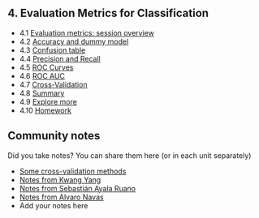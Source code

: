 ## 4. Evaluation Metrics for Classification

- 4.1 [Evaluation metrics: session overview](01-overview.md)
- 4.2 [Accuracy and dummy model](02-accuracy.md)
- 4.3 [Confusion table](03-confusion-table.md)
- 4.4 [Precision and Recall](04-precision-recall.md)
- 4.5 [ROC Curves](05-roc.md)
- 4.6 [ROC AUC](06-auc.md)
- 4.7 [Cross-Validation](07-cross-validation.md)
- 4.8 [Summary](08-summary.md)
- 4.9 [Explore more](09-explore-more.md)
- 4.10 [Homework](homework.md)

## Community notes

Did you take notes? You can share them here (or in each unit separately)
* [Some cross-validation methods](https://github.com/razekmaiden/ml_zoomcamp/blob/main/additional_topics/ML_ZOOMCAMP_CROSS_VALIDATION_METHODS.ipynb)
* [Notes from Kwang Yang](https://www.kaggle.com/kwangyangchia/notebook-for-lesson-4-mle)
* [Notes from Sebastián Ayala Ruano](https://github.com/sayalaruano/100DaysOfMLCode/blob/main/Classification/Notes/NotesDay14.md)
* [Notes from Alvaro Navas](https://github.com/ziritrion/ml-zoomcamp/blob/main/notes/04_01_classification_eval_metrics.md)
* Add your notes here
